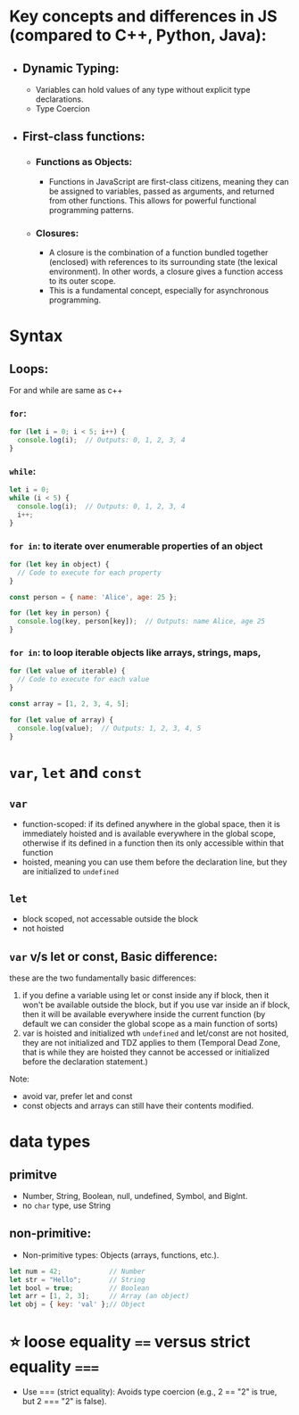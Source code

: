 # Key concepts and differences in JS (compared to C++, Python, Java):

- ## Dynamic Typing:
    - Variables can hold values of any type without explicit type declarations.
    - Type Coercion
- ## First-class functions:
    - ### Functions as Objects: 
        - Functions in JavaScript are first-class citizens, meaning they can be assigned to variables, passed as arguments, and returned from other functions. This allows for powerful functional programming patterns.
    - ### Closures:
        - A closure is the combination of a function bundled together (enclosed) with references to its surrounding state (the lexical environment). In other words, a closure gives a function access to its outer scope.
        - This is a fundamental concept, especially for asynchronous programming.


# Syntax

## Loops:
For and while are same as c++
### `for`:
```js
for (let i = 0; i < 5; i++) {
  console.log(i);  // Outputs: 0, 1, 2, 3, 4
}
```
### `while`:
```js
let i = 0;
while (i < 5) {
  console.log(i);  // Outputs: 0, 1, 2, 3, 4
  i++;
}
```

### `for in`: to iterate over enumerable properties of an object
```js
for (let key in object) {
  // Code to execute for each property
}

const person = { name: 'Alice', age: 25 };

for (let key in person) {
  console.log(key, person[key]);  // Outputs: name Alice, age 25
}
```

### `for in`: to loop iterable objects like arrays, strings, maps,
```js
for (let value of iterable) {
  // Code to execute for each value
}

const array = [1, 2, 3, 4, 5];

for (let value of array) {
  console.log(value);  // Outputs: 1, 2, 3, 4, 5
}
```

# `var`, `let` and `const`
## `var`
- function-scoped: if its defined anywhere in the global space, then it is immediately hoisted and is available everywhere in the global scope, otherwise if its defined in a function then its only accessible within that function
- hoisted, meaning you can use them before the declaration line, but they are initialized to `undefined`

## `let`
- block scoped, not accessable outside the block
- not hoisted

## `var` v/s let or const, Basic difference:
these are the two fundamentally basic differences:
1. if you define a variable using let or const inside any if block, then it won't be available outside the block, but if you use var inside an if block, then it will be available everywhere inside the current function (by default we can consider the global scope as a main function of sorts)
2. var is hoisted and initialized wth `undefined` and let/const are not hosited, they are not initialized and TDZ applies to them (Temporal Dead Zone, that is while they are hoisted they cannot be accessed or initialized before the declaration statement.) 

Note:
- avoid var, prefer let and const
- const objects and arrays can still have their contents modified.

# data types
## primitve
- Number, String, Boolean, null, undefined, Symbol, and BigInt.
- no `char` type, use String
## non-primitive:
- Non-primitive types: Objects (arrays, functions, etc.).

```js
let num = 42;            // Number
let str = "Hello";       // String
let bool = true;         // Boolean
let arr = [1, 2, 3];     // Array (an object)
let obj = { key: 'val' };// Object
```
# ⭐️ loose equality `==` versus strict equality `===`
- Use === (strict equality): Avoids type coercion (e.g., 2 == "2" is true, but 2 === "2" is false).
